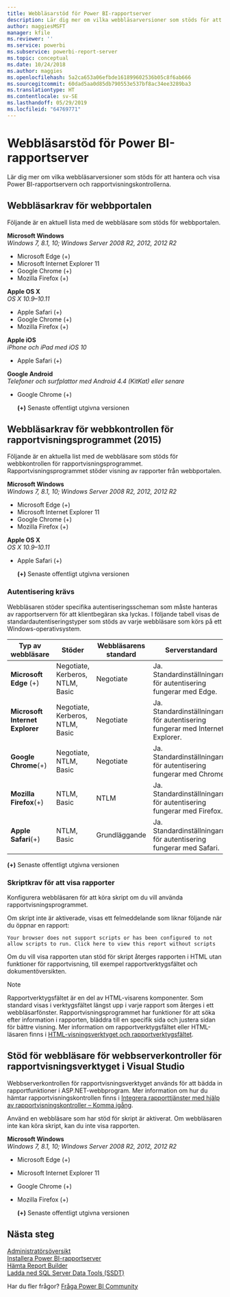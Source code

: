 ```yaml
---
title: Webbläsarstöd för Power BI-rapportserver
description: Lär dig mer om vilka webbläsarversioner som stöds för att hantera och visa Power BI-rapportservern och rapportvisningskontrollerna.
author: maggiesMSFT
manager: kfile
ms.reviewer: ''
ms.service: powerbi
ms.subservice: powerbi-report-server
ms.topic: conceptual
ms.date: 10/24/2018
ms.author: maggies
ms.openlocfilehash: 5a2ca653a06efbde161899602536b05c8f6ab666
ms.sourcegitcommit: 60dad5aa0d85db790553e537bf8ac34ee3289ba3
ms.translationtype: HT
ms.contentlocale: sv-SE
ms.lasthandoff: 05/29/2019
ms.locfileid: "64769771"
---
```

# <a name="browser-support-for-power-bi-report-server"></a>Webbläsarstöd för Power BI-rapportserver
Lär dig mer om vilka webbläsarversioner som stöds för att hantera och visa Power BI-rapportservern och rapportvisningskontrollerna.

## <a name="browser-requirements-for-the-web-portal"></a>Webbläsarkrav för webbportalen
Följande är en aktuell lista med de webbläsare som stöds för webbportalen.

**Microsoft Windows**  
*Windows 7, 8.1, 10; Windows Server 2008 R2, 2012, 2012 R2*

* Microsoft Edge (+)
* Microsoft Internet Explorer 11
* Google Chrome (+)
* Mozilla Firefox (+)

**Apple OS X**  
*OS X 10.9–10.11*

* Apple Safari (+)
* Google Chrome (+)
* Mozilla Firefox (+)

**Apple iOS**  
*iPhone och iPad med iOS 10*

* Apple Safari (+)

**Google Android**  
*Telefoner och surfplattor med Android 4.4 (KitKat) eller senare*

* Google Chrome (+)
  
  **(+)**  Senaste offentligt utgivna versionen

## <a name="browser-requirements-for-the-report-viewer-web-control-2015"></a>Webbläsarkrav för webbkontrollen för rapportvisningsprogrammet (2015)
Följande är en aktuella list med de webbläsare som stöds för webbkontrollen för rapportvisningsprogrammet. Rapportvisningsprogrammet stöder visning av rapporter från webbportalen.

**Microsoft Windows**  
*Windows 7, 8.1, 10; Windows Server 2008 R2, 2012, 2012 R2*

* Microsoft Edge (+)
* Microsoft Internet Explorer 11
* Google Chrome (+)
* Mozilla Firefox (+)

**Apple OS X**  
*OS X 10.9–10.11*

* Apple Safari (+)
  
  **(+)**  Senaste offentligt utgivna versionen

### <a name="authentication-requirements"></a>Autentisering krävs
Webbläsaren stöder specifika autentiseringsscheman som måste hanteras av rapportservern för att klientbegäran ska lyckas. I följande tabell visas de standardautentiseringstyper som stöds av varje webbläsare som körs på ett Windows-operativsystem.

| **Typ av webbläsare** | **Stöder** | **Webbläsarens standard** | **Serverstandard** |
| --- | --- | --- | --- |
| **Microsoft Edge** (+) |Negotiate, Kerberos, NTLM, Basic |Negotiate |Ja. Standardinställningarna för autentisering fungerar med Edge. |
| **Microsoft Internet Explorer** |Negotiate, Kerberos, NTLM, Basic |Negotiate |Ja. Standardinställningarna för autentisering fungerar med Internet Explorer. |
| **Google Chrome**(+) |Negotiate, NTLM, Basic |Negotiate |Ja. Standardinställningarna för autentisering fungerar med Chrome. |
| **Mozilla Firefox**(+) |NTLM, Basic |NTLM |Ja. Standardinställningarna för autentisering fungerar med Firefox. |
| **Apple Safari**(+) |NTLM, Basic |Grundläggande |Ja. Standardinställningarna för autentisering fungerar med Safari. |

 **(+)**  Senaste offentligt utgivna versionen

### <a name="script-requirements-for-viewing-reports"></a>Skriptkrav för att visa rapporter
Konfigurera webbläsaren för att köra skript om du vill använda rapportvisningsprogrammet.

Om skript inte är aktiverade, visas ett felmeddelande som liknar följande när du öppnar en rapport:

```
Your browser does not support scripts or has been configured to not allow scripts to run. Click here to view this report without scripts
```

 Om du vill visa rapporten utan stöd för skript återges rapporten i HTML utan funktioner för rapportvisning, till exempel rapportverktygsfältet och dokumentöversikten.

> [!NOTE]
> Rapportverktygsfältet är en del av HTML-visarens komponenter. Som standard visas i verktygsfältet längst upp i varje rapport som återges i ett webbläsarfönster. Rapportvisningsprogrammet har funktioner för att söka efter information i rapporten, bläddra till en specifik sida och justera sidan för bättre visning. Mer information om rapportverktygsfältet eller HTML-läsaren finns i [HTML-visningsverktyget och rapportverktygsfältet](https://docs.microsoft.com/sql/reporting-services/html-viewer-and-the-report-toolbar).
> 
> 

## <a name="browser-support-for-report-viewer-web-server-controls-in-visual-studio"></a>Stöd för webbläsare för webbserverkontroller för rapportvisningsverktyget i Visual Studio
Webbserverkontrollen för rapportvisningsverktyget används för att bädda in rapportfunktioner i ASP.NET-webbprogram. Mer information om hur du hämtar rapportvisningskontrollen finns i [Integrera rapporttjänster med hjälp av rapportvisningskontroller – Komma igång](https://docs.microsoft.com/sql/reporting-services/application-integration/integrating-reporting-services-using-reportviewer-controls-get-started).

Använd en webbläsare som har stöd för skript är aktiverat. Om webbläsaren inte kan köra skript, kan du inte visa rapporten.

**Microsoft Windows**  
*Windows 7, 8.1, 10; Windows Server 2008 R2, 2012, 2012 R2*

* Microsoft Edge (+)
* Microsoft Internet Explorer 11
* Google Chrome (+)
* Mozilla Firefox (+)
  
  **(+)**  Senaste offentligt utgivna versionen

## <a name="next-steps"></a>Nästa steg
[Administratörsöversikt](admin-handbook-overview.md)  
[Installera Power BI-rapportserver](install-report-server.md)  
[Hämta Report Builder](https://www.microsoft.com/download/details.aspx?id=53613)  
[Ladda ned SQL Server Data Tools (SSDT)](http://go.microsoft.com/fwlink/?LinkID=616714)

Har du fler frågor? [Fråga Power BI Community](https://community.powerbi.com/)

